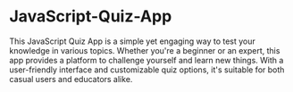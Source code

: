 # JavaScript-Quiz-App
This JavaScript Quiz App is a simple yet engaging way to test your knowledge in various topics. Whether you're a beginner or an expert, this app provides a platform to challenge yourself and learn new things. With a user-friendly interface and customizable quiz options, it's suitable for both casual users and educators alike.
